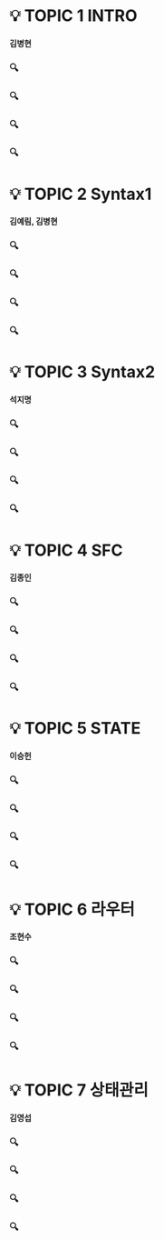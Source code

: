 # 💡 TOPIC 1 INTRO
#### 김병현

### 🔍

### 🔍

### 🔍

### 🔍

# 💡 TOPIC 2 Syntax1
#### 김예림, 김병현

### 🔍

### 🔍

### 🔍

### 🔍

# 💡 TOPIC 3 Syntax2
#### 석지명

### 🔍

### 🔍

### 🔍

### 🔍

# 💡 TOPIC 4 SFC
#### 김종인

### 🔍

### 🔍

### 🔍

### 🔍

# 💡 TOPIC 5 STATE
#### 이승헌

### 🔍

### 🔍

### 🔍

### 🔍

# 💡 TOPIC 6 라우터
#### 조현수

### 🔍

### 🔍

### 🔍

### 🔍

# 💡 TOPIC 7 상태관리
#### 김영섭

### 🔍

### 🔍

### 🔍

### 🔍